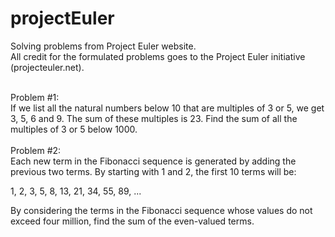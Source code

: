 # projectEuler
Solving problems from Project Euler website. <br>
All credit for the formulated problems goes to the Project Euler initiative (projecteuler.net).

<br>
Problem #1: <br>
If we list all the natural numbers below 10 that are multiples of 3 or 5, we get 3, 5, 6 and 9. The sum of these multiples is 23.
Find the sum of all the multiples of 3 or 5 below 1000.
<br>
<br>
Problem #2: <br>
Each new term in the Fibonacci sequence is generated by adding the previous two terms. By starting with 1 and 2, the first 10 terms will be: <br>

1, 2, 3, 5, 8, 13, 21, 34, 55, 89, ... 

By considering the terms in the Fibonacci sequence whose values do not exceed four million, find the sum of the even-valued terms.

